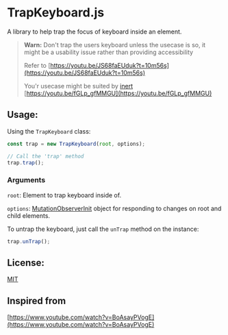 # TrapKeyboard.js

A library to help trap the focus of keyboard inside an element.

> **Warn:** Don't trap the users keyboard unless the usecase is so, it might be a usability issue rather
> than providing accessibility
>
> Refer to [https://youtu.be/JS68faEUduk?t=10m56s](https://youtu.be/JS68faEUduk?t=10m56s)
>
> You'r usecase might be suited by [inert](https://github.com/WICG/inert) [https://youtu.be/fGLp_gfMMGU](https://youtu.be/fGLp_gfMMGU)

## Usage:

Using the `TrapKeyboard` class:

``` js
const trap = new TrapKeyboard(root, options);

// Call the 'trap' method
trap.trap();
```

### Arguments
`root`: Element to trap keyboard inside of.

`options`: [MutationObserverInit](https://developer.mozilla.org/en/docs/Web/API/MutationObserver#MutationObserverInit) object for responding to changes on root and child elements.

To untrap the keyboard, just call the `unTrap` method on the instance:
``` js
trap.unTrap();
```

## License:

[MIT](/LICENSE)

## Inspired from
[https://www.youtube.com/watch?v=BoAsayPVogE](https://www.youtube.com/watch?v=BoAsayPVogE)
